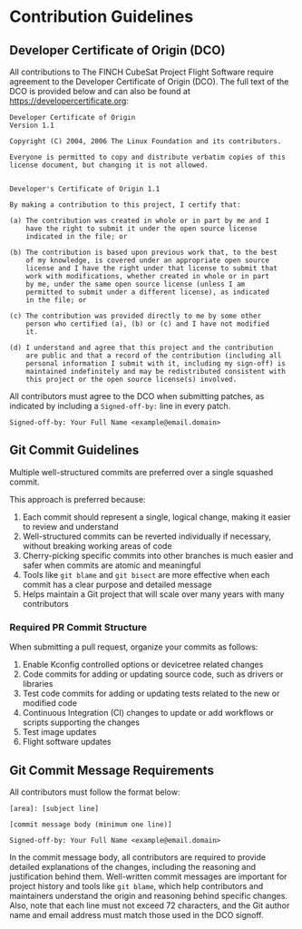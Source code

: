 # Contribution Guidelines

## Developer Certificate of Origin (DCO)

All contributions to The FINCH CubeSat Project Flight Software require agreement to
the Developer Certificate of Origin (DCO).
The full text of the DCO is provided below and can also be found at
https://developercertificate.org:
```
Developer Certificate of Origin
Version 1.1

Copyright (C) 2004, 2006 The Linux Foundation and its contributors.

Everyone is permitted to copy and distribute verbatim copies of this
license document, but changing it is not allowed.


Developer's Certificate of Origin 1.1

By making a contribution to this project, I certify that:

(a) The contribution was created in whole or in part by me and I
    have the right to submit it under the open source license
    indicated in the file; or

(b) The contribution is based upon previous work that, to the best
    of my knowledge, is covered under an appropriate open source
    license and I have the right under that license to submit that
    work with modifications, whether created in whole or in part
    by me, under the same open source license (unless I am
    permitted to submit under a different license), as indicated
    in the file; or

(c) The contribution was provided directly to me by some other
    person who certified (a), (b) or (c) and I have not modified
    it.

(d) I understand and agree that this project and the contribution
    are public and that a record of the contribution (including all
    personal information I submit with it, including my sign-off) is
    maintained indefinitely and may be redistributed consistent with
    this project or the open source license(s) involved.
```
All contributors must agree to the DCO when submitting patches, as indicated by including
a `Signed-off-by:` line in every patch.
```
Signed-off-by: Your Full Name <example@email.domain>
```

## Git Commit Guidelines

Multiple well-structured commits are preferred over a single squashed commit.

This approach is preferred because:

1. Each commit should represent a single, logical change, making it easier to review and understand
2. Well-structured commits can be reverted individually if necessary,
without breaking working areas of code
3. Cherry-picking specific commits into other branches is much easier and
safer when commits are atomic and meaningful
4. Tools like `git blame` and `git bisect` are more effective
when each commit has a clear purpose and detailed message
5. Helps maintain a Git project that will scale over many years with many contributors

### Required PR Commit Structure

When submitting a pull request, organize your commits as follows:

1. Enable Kconfig controlled options or devicetree related changes
2. Code commits for adding or updating source code, such as drivers or libraries
3. Test code commits for adding or updating tests related to the new or modified code
4. Continuous Integration (CI) changes to update or add workflows or scripts supporting the changes
5. Test image updates
6. Flight software updates

## Git Commit Message Requirements

All contributors must follow the format below:
```
[area]: [subject line]

[commit message body (minimum one line)]

Signed-off-by: Your Full Name <example@email.domain>
```
In the commit message body, all contributors are required to provide detailed explanations
of the changes, including the reasoning and justification behind them.
Well-written commit messages are important for project history and tools like `git blame`,
which help contributors and maintainers understand the origin and reasoning behind specific changes.
Also, note that each line must not exceed 72 characters, and the Git author name and email address
must match those used in the DCO signoff.
